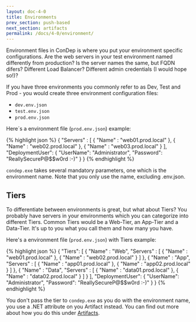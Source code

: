 ```yaml
---
layout: doc-4-0
title: Environments
prev_section: push-based
next_section: artifacts
permalink: /docs/4-0/environment/
---
```


Environment files in ConDep is where you put your environment specific configurations.
Are the web servers in your test environment named differently from production? Is the
server names the same, but FQDN difers? Different Load Balancer? Different admin
credentials (I would hope so!)?

If you have three environments you commonly refer to as Dev, Test and Prod - you would
create three environment configuration files:

* `dev.env.json`
* `test.env.json`
* `prod.env.json`

Here´s a environment file (`prod.env.json`) example:

{% highlight json %}
{
  "Servers" :
  [
    {
      "Name" : "web01.prod.local"
    },
    {
      "Name" : "web02.prod.local"
    },
    {
      "Name" : "web03.prod.local"
    }
  ],
  "DeploymentUser":
  {
    "UserName": "Administrator",
    "Password": "ReallySecureP@$$w0rd :-)"
  }
}
{% endhighlight %}

`condep.exe` takes several mandatory parameters, one which is the environment name. Note
that you only use the name, excluding .env.json.

## Tiers

To differentiate between environments is great, but what about Tiers? You probably have
servers in your environments which you can categorize into different Tiers. Common Tiers
would be a Web-Tier, an App-Tier and a Data-Tier. It's up to you what you call them and
how many you have.

Here's a environment file (`prod.env.json`) with Tiers example:

{% highlight json %}
{
  "Tiers":
  [
    {
      "Name" : "Web",
      "Servers" :
      [
        {
          "Name" : "web01.prod.local"
        },
        {
          "Name" : "web02.prod.local"
        }
      ]
    },
    {
      "Name" : "App",
      "Servers" :
      [
        {
          "Name" : "app01.prod.local"
        },
        {
          "Name" : "app02.prod.local"
        }
      ]
    },
    {
      "Name" : "Data",
      "Servers" :
      [
        {
          "Name" : "data01.prod.local"
        },
        {
          "Name" : "data02.prod.local"
        }
      ]
    }
  ],
  "DeploymentUser":
  {
    "UserName": "Administrator",
    "Password": "ReallySecureP@$$w0rd :-)"
  }
}
{% endhighlight %}

You don't pass the tier to `condep.exe` as you do with the environment name, you
use a .NET attribute on you Artifact instead. You can find out more about how
you do this under [Artifacts](../artifacts/).

